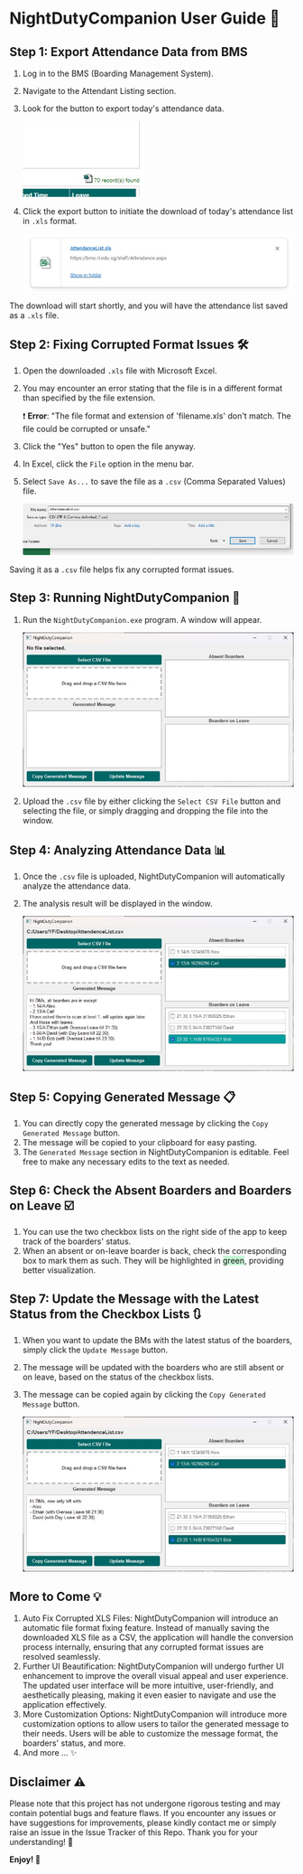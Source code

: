 # NightDutyCompanion User Guide 🌙

## Step 1: Export Attendance Data from BMS

1. Log in to the BMS (Boarding Management System).
2. Navigate to the Attendant Listing section.
3. Look for the button to export today's attendance data.

   ![BMS Export Button](BMS.jpg)

4. Click the export button to initiate the download of today's attendance list in `.xls` format.

   ![Download](Download.jpg)

The download will start shortly, and you will have the attendance list saved as a `.xls` file.

## Step 2: Fixing Corrupted Format Issues 🛠️

1. Open the downloaded `.xls` file with Microsoft Excel.
2. You may encounter an error stating that the file is in a different format than specified by the file extension.

   :exclamation: **Error**: "The file format and extension of 'filename.xls' don't match. The file could be corrupted or unsafe."

3. Click the "Yes" button to open the file anyway.
4. In Excel, click the `File` option in the menu bar.
5. Select `Save As...` to save the file as a `.csv` (Comma Separated Values) file.

   ![Save As CSV](CSV.jpg)

Saving it as a `.csv` file helps fix any corrupted format issues.

## Step 3: Running NightDutyCompanion 🚀

1. Run the `NightDutyCompanion.exe` program. A window will appear.

   ![NightDutyCompanion Window](Window.jpg)

2. Upload the `.csv` file by either clicking the `Select CSV File` button and selecting the file, or simply dragging and dropping the file into the window.

## Step 4: Analyzing Attendance Data 📊

1. Once the `.csv` file is uploaded, NightDutyCompanion will automatically analyze the attendance data.
2. The analysis result will be displayed in the window.

   ![Analysis Result](Result.jpg)

## Step 5: Copying Generated Message 📋

1. You can directly copy the generated message by clicking the `Copy Generated Message` button.
2. The message will be copied to your clipboard for easy pasting.
3. The `Generated Message` section in NightDutyCompanion is editable. Feel free to make any necessary edits to the text as needed.

## Step 6: Check the Absent Boarders and Boarders on Leave ☑️

1. You can use the two checkbox lists on the right side of the app to keep track of the boarders' status.
2. When an absent or on-leave boarder is back, check the corresponding box to mark them as such. They will be highlighted in <span style="background-color: #c6f6d5">green</span>, providing better visualization.

## Step 7: Update the Message with the Latest Status from the Checkbox Lists 🔃

1. When you want to update the BMs with the latest status of the boarders, simply click the `Update Message` button.
2. The message will be updated with the boarders who are still absent or on leave, based on the status of the checkbox lists.
3. The message can be copied again by clicking the `Copy Generated Message` button.

   ![Updated Message](Update.jpg)

## More to Come 💡

1. Auto Fix Corrupted XLS Files: NightDutyCompanion will introduce an automatic file format fixing feature. Instead of manually saving the downloaded XLS file as a CSV, the application will handle the conversion process internally, ensuring that any corrupted format issues are resolved seamlessly.
2. Further UI Beautification: NightDutyCompanion will undergo further UI enhancement to improve the overall visual appeal and user experience. The updated user interface will be more intuitive, user-friendly, and aesthetically pleasing, making it even easier to navigate and use the application effectively.
3. More Customization Options: NightDutyCompanion will introduce more customization options to allow users to tailor the generated message to their needs. Users will be able to customize the message format, the boarders' status, and more.
4. And more ... ✨

## Disclaimer ⚠️

Please note that this project has not undergone rigorous testing and may contain potential bugs and feature flaws. If you encounter any issues or have suggestions for improvements, please kindly contact me or simply raise an issue in the Issue Tracker of this Repo. Thank you for your understanding! 🙏

**Enjoy! 🎉**
